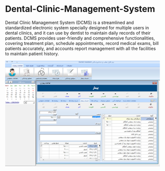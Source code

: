 # Dental-Clinic-Management-System
Dental Clinic Management System (DCMS) is a streamlined and standardized electronic system specially designed for multiple users in dental clinics, and it can use by dentist to maintain daily records of their patients. DCMS provides user-friendly and comprehensive functionalities, covering treatment plan, schedule appointments, record medical exams, bill patients accurately, and accounts report management with all the facilities to maintain patient history.


<p align="center">
<img src="https://github.com/mandanaGh/Dental-Clinic-Management-System/blob/main/images/Dental%20Assistant.png" width="800"></p>
